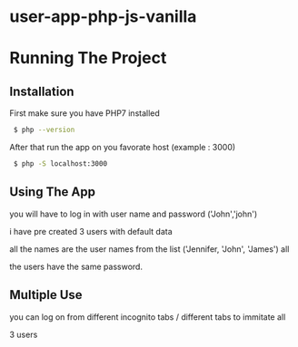 # user-app-php-js-vanilla


# Running The Project

## Installation

First make sure you have PHP7 installed

```bash
 $ php --version
```

After that run the app on you favorate host (example : 3000)

```bash
 $ php -S localhost:3000
```

## Using The App

you will have to log in with user name and password ('John','john')

i have pre created 3 users with default data

all the names are the user names from the list ('Jennifer, 'John', 'James') all

the users have the same password.


## Multiple Use

you can log on from different incognito tabs / different tabs to immitate all 

3 users
